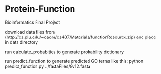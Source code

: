 # Protein-Function
Bioinformatics Final Project

download data files from (http://cs.plu.edu/~caora/cs487/Materials/functionResource.zip) and place in data directory

run calculate_probabities to generate probability dictionary

run predict_function to generate predicted GO terms like this: python predict_function.py ../fastaFiles/8v12.fasta
